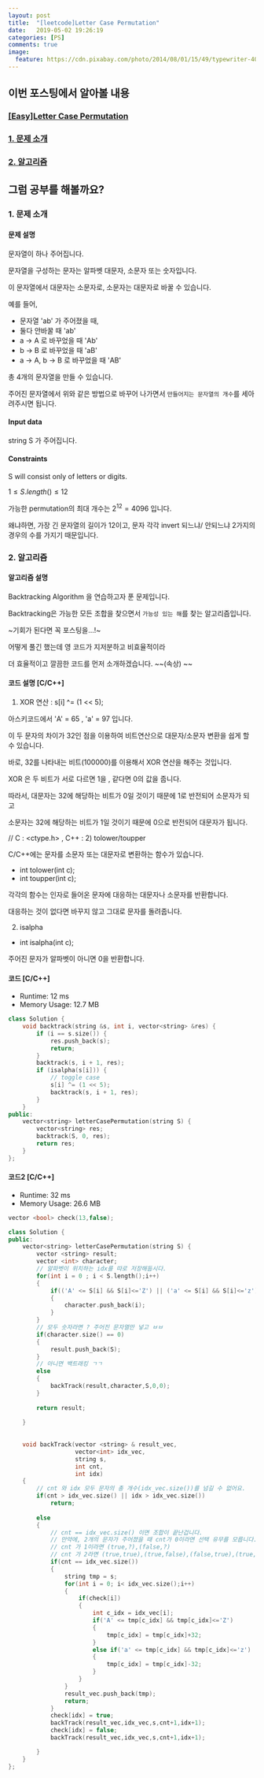 ```yaml
---
layout: post
title:  "[leetcode]Letter Case Permutation"
date:   2019-05-02 19:26:19
categories: [PS]
comments: true
image:
  feature: https://cdn.pixabay.com/photo/2014/08/01/15/49/typewriter-407695_1280.jpg
---
```


## **이번 포스팅에서 알아볼 내용**
### [[Easy]Letter Case Permutation](https://bit.ly/2TtLl0H)
<!--more-->
### [1. 문제 소개](#1.-문제-소개)

### [2. 알고리즘](#2.-알고리즘)

## **그럼 공부를 해볼까요?**

### 1. 문제 소개

#### 문제 설명
문자열이 하나 주어집니다. 

문자열을 구성하는 문자는 알파벳 대문자, 소문자 또는 숫자입니다. 

이 문자열에서 대문자는 소문자로, 소문자는 대문자로 바꿀 수 있습니다. 

예를 들어, 

- 문자열 'ab' 가 주어졌을 때,
- 둘다 안바꿀 때 'ab'
- a -> A 로 바꾸었을 때 'Ab'
- b -> B 로 바꾸었을 때 'aB'
- a -> A, b -> B 로 바꾸었을 때 'AB'

총 4개의 문자열을 만들 수 있습니다. 

주어진 문자열에서 위와 같은 방법으로 바꾸어 나가면서 `만들어지는 문자열의 개수`를 세아려주시면 됩니다.

#### Input data
string S 가 주어집니다. 

#### Constraints

S will consist only of letters or digits.

$1 \leq S.length() \leq 12$

가능한 permutation의 최대 개수는 $2^{12} = 4096$ 입니다.

왜냐하면, 가장 긴 문자열의 길이가 12이고, 문자 각각 invert 되느냐/ 안되느냐 2가지의 경우의 수를 가지기 때문입니다.

### 2. 알고리즘

#### 알고리즘 설명
Backtracking Algorithm 을 연습하고자 푼 문제입니다. 

Backtracking은 가능한 모든 조합을 찾으면서 `가능성 있는 해`를 찾는 알고리즘입니다. 

~기회가 된다면 꼭 포스팅을...!~

어떻게 풀긴 했는데 영 코드가 지저분하고 비효율적이라 

더 효율적이고 깔끔한 코드를 먼저 소개하겠습니다. ~~(속상) ~~

#### 코드 설명 [C/C++]
1) XOR 연산 : s[i] ^= (1 << 5);

아스키코드에서 'A' = 65 , 'a' = 97 입니다. 

이 두 문자의 차이가 32인 점을 이용하여 비트연산으로 대문자/소문자 변환을 쉽게 할 수 있습니다. 

바로, 32를 나타내는 비트(100000)를 이용해서 XOR 연산을 해주는 것입니다. 

XOR 은 두 비트가 서로 다르면 1을 , 같다면 0의 값을 줍니다. 

따라서, 대문자는 32에 해당하는 비트가 0일 것이기 때문에 1로 반전되어 소문자가 되고 

소문자는 32에 해당하는 비트가 1일 것이기 때문에 0으로 반전되어 대문자가 됩니다. 

// C : <ctype.h> , C++ : <string>
2) tolower/toupper

C/C++에는 문자를 소문자 또는 대문자로 변환하는 함수가 있습니다. 

- int tolower(int c);
- int toupper(int c);

각각의 함수는 인자로 들어온 문자에 대응하는 대문자나 소문자를 반환합니다. 

대응하는 것이 없다면 바꾸지 않고 그대로 문자를 돌려줍니다.

2) isalpha

- int isalpha(int c);

주어진 문자가 알파벳이 아니면 0을 반환합니다.

#### 코드 [C/C++]
- Runtime: 12 ms
- Memory Usage: 12.7 MB

```cpp
class Solution {
    void backtrack(string &s, int i, vector<string> &res) {
        if (i == s.size()) {
            res.push_back(s);
            return;
        }
        backtrack(s, i + 1, res);
        if (isalpha(s[i])) {
            // toggle case
            s[i] ^= (1 << 5);
            backtrack(s, i + 1, res);
        }
    }
public:
    vector<string> letterCasePermutation(string S) {
        vector<string> res;
        backtrack(S, 0, res);
        return res;
    }
};
```

#### 코드2 [C/C++]
- Runtime: 32 ms
- Memory Usage: 26.6 MB

```cpp
vector <bool> check(13,false);

class Solution {
public:
    vector<string> letterCasePermutation(string S) {
        vector <string> result;
        vector <int> character;
        // 알파벳이 위치하는 idx를 따로 저장해둡시다.
        for(int i = 0 ; i < S.length();i++)
        {
            if(('A' <= S[i] && S[i]<='Z') || ('a' <= S[i] && S[i]<='z') )
            {
                character.push_back(i);
            }
        }
        // 모두 숫자라면 ? 주어진 문자열만 넣고 ㅂㅂ 
        if(character.size() == 0)
        {
            result.push_back(S);
        }
        // 아니면 백트래킹 ㄱㄱ
        else
        {
            backTrack(result,character,S,0,0);
        }    
        
        return result;
        
    }
    
    
    void backTrack(vector <string> & result_vec, 
                   vector<int> idx_vec,
                   string s, 
                   int cnt, 
                   int idx)
    {
        // cnt 와 idx 모두 문자의 총 개수(idx_vec.size())를 넘길 수 없어요.
        if(cnt > idx_vec.size() || idx > idx_vec.size())
            return;
        
        else
        {
            // cnt == idx_vec.size() 이면 조합이 끝난겁니다.
            // 만약에, 2개의 문자가 주어졌을 때 cnt가 0이라면 선택 유무를 모릅니다. (?,?) << 이런식으로
            // cnt 가 1이라면 (true,?),(false,?)
            // cnt 가 2라면 (true,true),(true,false),(false,true),(true,false) 와 같이 모든 조합이 만들어진 것을 볼 수 있습니다.
            if(cnt == idx_vec.size())
            {
                string tmp = s;
                for(int i = 0; i< idx_vec.size();i++)
                {
                    if(check[i])
                    {
                        int c_idx = idx_vec[i];
                        if('A' <= tmp[c_idx] && tmp[c_idx]<='Z')
                        {
                            tmp[c_idx] = tmp[c_idx]+32;
                        }
                        else if('a' <= tmp[c_idx] && tmp[c_idx]<='z')
                        {
                            tmp[c_idx] = tmp[c_idx]-32;
                        }
                    }
                }
                result_vec.push_back(tmp);
                return;
            }
            check[idx] = true;
            backTrack(result_vec,idx_vec,s,cnt+1,idx+1);
            check[idx] = false;
            backTrack(result_vec,idx_vec,s,cnt+1,idx+1);

        }
    }
};
```
